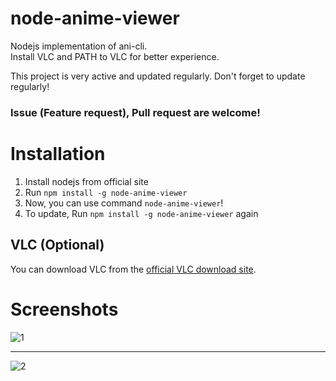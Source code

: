 # node-anime-viewer
Nodejs implementation of ani-cli.  
Install VLC and PATH to VLC for better experience.

This project is very active and updated regularly. Don't forget to update regularly!

### Issue (Feature request), Pull request are welcome!

# Installation
1. Install nodejs from official site
2. Run `npm install -g node-anime-viewer` 
3. Now, you can use command `node-anime-viewer`!
4. To update, Run `npm install -g node-anime-viewer` again

## VLC (Optional)

You can download VLC from the [official VLC download site](https://www.videolan.org/vlc/#download). 

# Screenshots

![1](https://i.imgur.com/xxy7Kdu.png)

---

![2](https://i.imgur.com/NKCMxEX.gif)

